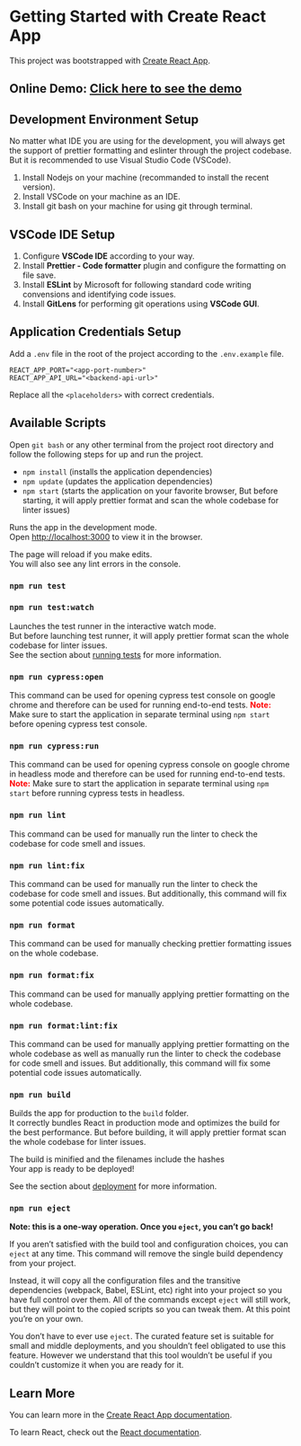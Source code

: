 # Getting Started with Create React App

This project was bootstrapped with [Create React App](https://github.com/facebook/create-react-app).

## Online Demo: [Click here to see the demo](https://synonyms-search-app.web.app/)

## Development Environment Setup

No matter what IDE you are using for the development, you will always get the support of prettier formatting and eslinter through the project codebase. But it is recommended to use Visual Studio Code (VSCode).

1. Install Nodejs on your machine (recommanded to install the recent version).
2. Install VSCode on your machine as an IDE.
3. Install git bash on your machine for using git through terminal.

## VSCode IDE Setup

1. Configure **VSCode IDE** according to your way.
2. Install **Prettier - Code formatter** plugin and configure the formatting on file save.
3. Install **ESLint** by Microsoft for following standard code writing convensions and identifying code issues.
4. Install **GitLens** for performing git operations using **VSCode GUI**.

## Application Credentials Setup

Add a `.env` file in the root of the project according to the `.env.example` file.

```
REACT_APP_PORT="<app-port-number>"
REACT_APP_API_URL="<backend-api-url>"
```

Replace all the `<placeholders>` with correct credentials.

## Available Scripts

Open `git bash` or any other terminal from the project root directory and follow the following steps for up and run the project.

- `npm install` (installs the application dependencies)
- `npm update` (updates the application dependencies)
- `npm start` (starts the application on your favorite browser, But before starting, it will apply prettier format and scan the whole codebase for linter issues)

Runs the app in the development mode.\
Open [http://localhost:3000](http://localhost:3000) to view it in the browser.

The page will reload if you make edits.\
You will also see any lint errors in the console.

### `npm run test`

### `npm run test:watch`

Launches the test runner in the interactive watch mode.\
But before launching test runner, it will apply prettier format scan the whole codebase for linter issues.\
See the section about [running tests](https://facebook.github.io/create-react-app/docs/running-tests) for more information.

### `npm run cypress:open`

This command can be used for opening cypress test console on google chrome and therefore can be used for running end-to-end tests. <span style="color: red; font-weight: bold">Note:</span> Make sure to start the application in separate terminal using `npm start` before opening cypress test console.

### `npm run cypress:run`

This command can be used for opening cypress console on google chrome in headless mode and therefore can be used for running end-to-end tests. <span style="color: red; font-weight: bold">Note:</span> Make sure to start the application in separate terminal using `npm start` before running cypress tests in headless.

### `npm run lint`

This command can be used for manually run the linter to check the codebase for code smell and issues.

### `npm run lint:fix`

This command can be used for manually run the linter to check the codebase for code smell and issues. But additionally, this command will fix some potential code issues automatically.

### `npm run format`

This command can be used for manually checking prettier formatting issues on the whole codebase.

### `npm run format:fix`

This command can be used for manually applying prettier formatting on the whole codebase.

### `npm run format:lint:fix`

This command can be used for manually applying prettier formatting on the whole codebase as well as manually run the linter to check the codebase for code smell and issues. But additionally, this command will fix some potential code issues automatically.

### `npm run build`

Builds the app for production to the `build` folder.\
It correctly bundles React in production mode and optimizes the build for the best performance. But before building, it will apply prettier format scan the whole codebase for linter issues.

The build is minified and the filenames include the hashes\
Your app is ready to be deployed!

See the section about [deployment](https://facebook.github.io/create-react-app/docs/deployment) for more information.

### `npm run eject`

**Note: this is a one-way operation. Once you `eject`, you can’t go back!**

If you aren’t satisfied with the build tool and configuration choices, you can `eject` at any time. This command will remove the single build dependency from your project.

Instead, it will copy all the configuration files and the transitive dependencies (webpack, Babel, ESLint, etc) right into your project so you have full control over them. All of the commands except `eject` will still work, but they will point to the copied scripts so you can tweak them. At this point you’re on your own.

You don’t have to ever use `eject`. The curated feature set is suitable for small and middle deployments, and you shouldn’t feel obligated to use this feature. However we understand that this tool wouldn’t be useful if you couldn’t customize it when you are ready for it.

## Learn More

You can learn more in the [Create React App documentation](https://facebook.github.io/create-react-app/docs/getting-started).

To learn React, check out the [React documentation](https://reactjs.org/).
